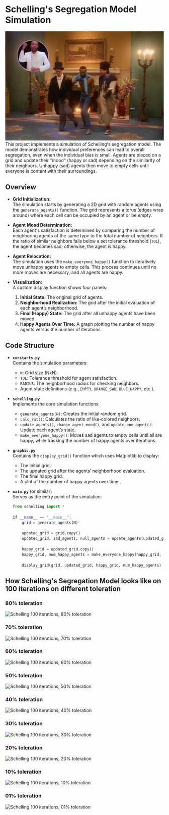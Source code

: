 # Schelling's Segregation Model Simulation
![Don't worry be happy](../../imgs_for_readme/schelling/dwbh.png)
This project implements a simulation of Schelling's segregation model. The model demonstrates how individual preferences can lead to overall segregation, even when the individual bias is small. Agents are placed on a grid and update their "mood" (happy or sad) depending on the similarity of their neighbors. Unhappy (sad) agents then move to empty cells until everyone is content with their surroundings.

## Overview

- **Grid Initialization:**  
  The simulation starts by generating a 2D grid with random agents using the `generate_agents()` function. The grid represents a torus (edges wrap around) where each cell can be occupied by an agent or be empty.

- **Agent Mood Determination:**  
  Each agent's satisfaction is determined by comparing the number of neighboring agents of the same type to the total number of neighbors. If the ratio of similar neighbors falls below a set tolerance threshold (`TOL`), the agent becomes sad; otherwise, the agent is happy.

- **Agent Relocation:**  
  The simulation uses the `make_everyone_happy()` function to iteratively move unhappy agents to empty cells. This process continues until no more moves are necessary, and all agents are happy.

- **Visualization:**  
  A custom display function shows four panels:
  1. **Initial State:** The original grid of agents.
  2. **Neighborhood Realization:** The grid after the initial evaluation of each agent’s neighborhood.
  3. **Final (Happy) State:** The grid after all unhappy agents have been moved.
  4. **Happy Agents Over Time:** A graph plotting the number of happy agents versus the number of iterations.

## Code Structure

- **`constants.py`**  
  Contains the simulation parameters:
  - `N`: Grid size (NxN).
  - `TOL`: Tolerance threshold for agent satisfaction.
  - `RADIUS`: The neighborhood radius for checking neighbors.
  - Agent state definitions (e.g., `EMPTY`, `ORANGE_SAD`, `BLUE_HAPPY`, etc.).

- **`schelling.py`**  
  Implements the core simulation functions:
  - `generate_agents(N)`: Creates the initial random grid.
  - `calc_rat()`: Calculates the ratio of like-colored neighbors.
  - `update_agents()`, `change_agent_mood()`, and `update_one_agent()`: Update each agent’s state.
  - `make_everyone_happy()`: Moves sad agents to empty cells until all are happy, while tracking the number of happy agents over iterations.

- **`graphic.py`**  
  Contains the `display_grid()` function which uses Matplotlib to display:
  - The initial grid.
  - The updated grid after the agents’ neighborhood evaluation.
  - The final happy grid.
  - A plot of the number of happy agents over time.

- **`main.py`** (or similar)  
  Serves as the entry point of the simulation:
  ```python
  from schelling import *

  if __name__ == "__main__":
      grid = generate_agents(N)
      
      updated_grid = grid.copy()
      updated_grid, sad_agents, null_agents = update_agents(updated_grid)
   
      happy_grid = updated_grid.copy()
      happy_grid, num_happy_agents = make_everyone_happy(happy_grid, sad_agents, null_agents)
   
      display_grid(grid, updated_grid, happy_grid, num_happy_agents)

## How Schelling's Segregation Model looks like on 100 iterations on different toleration
### 80% toleration
![Schelling 100 iterations, 80% toleration](../../imgs_for_readme/schelling/Schelling_100_80.png)

### 70% toleration
![Schelling 100 iterations, 70% toleration](../../imgs_for_readme/schelling/Schelling_100_70.png)

### 60% toleration
![Schelling 100 iterations, 60% toleration](../../imgs_for_readme/schelling/Schelling_100_60.png)

### 50% toleration
![Schelling 100 iterations, 50% toleration](../../imgs_for_readme/schelling/Schelling_100_50.png)

### 40% toleration
![Schelling 100 iterations, 40% toleration](../../imgs_for_readme/schelling/Schelling_100_40.png)

### 30% toleration
![Schelling 100 iterations, 30% toleration](../../imgs_for_readme/schelling/Schelling_100_30.png)

### 20% toleration
![Schelling 100 iterations, 20% toleration](../../imgs_for_readme/schelling/Schelling_100_20.png)

### 10% toleration
![Schelling 100 iterations, 10% toleration](../../imgs_for_readme/schelling/Schelling_100_10.png)

### 01% toleration
![Schelling 100 iterations, 01% toleration](../../imgs_for_readme/schelling/Schelling_100_01.png)
